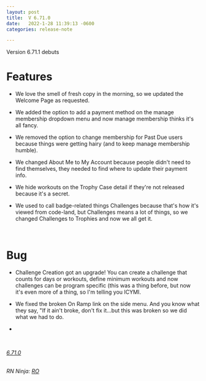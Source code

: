 ```yaml
---
layout: post
title:  V 6.71.0
date:   2022-1-28 11:39:13 -0600
categories: release-note

---
```

Version 6.71.1 debuts 
# Features
- We love the smell of fresh copy in the morning, so we updated the Welcome Page as requested. 

- We added the option to add a payment method on the manage membership dropdown menu and now manage membership thinks it's all fancy. 

- We removed the option to change membership for Past Due users because things were getting hairy (and to keep manage membership humble). 

- We changed About Me to My Account because people didn't need to find themselves, they needed to find where to update their payment info. 

- We hide workouts on the Trophy Case detail if they're not released because it's a secret. 

- We used to call badge-related things Challenges because that's how it's viewed from code-land, but Challenges means a lot of things, so we changed Challenges to Trophies and now we all get it.

<br/>

# Bug
- Challenge Creation got an upgrade! You can create a challenge that counts for days or workouts, define minimum workouts and now challenges can be program specific (this was a thing before, but now it's even more of a thing, so I'm telling you ICYMI.

- We fixed the broken On Ramp link on the side menu. And you know what they say, "If it ain't broke, don't fix it…but this was broken so we did what we had to do.

- 


<br/>


*[6.71.0](https://github.com/streetparking/my-streetparking/releases/tag/v6.71.0)*
<br/>
<br/>

_RN Ninja: [RO](https://github.com/robyanna)_
 
 
 